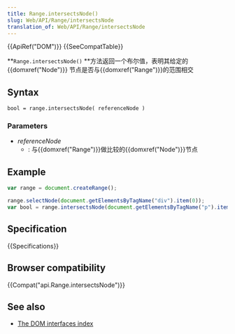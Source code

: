 ```yaml
---
title: Range.intersectsNode()
slug: Web/API/Range/intersectsNode
translation_of: Web/API/Range/intersectsNode
---
```

{{ApiRef("DOM")}} {{SeeCompatTable}}

**`Range.intersectsNode()` **方法返回一个布尔值，表明其给定的 {{domxref("Node")}} 节点是否与{{domxref("Range")}}的范围相交

## Syntax

```plain
bool = range.intersectsNode( referenceNode )
```

### Parameters

- _referenceNode_
  - : 与{{domxref("Range")}}做比较的{{domxref("Node")}}节点

## Example

```js
var range = document.createRange();

range.selectNode(document.getElementsByTagName("div").item(0));
var bool = range.intersectsNode(document.getElementsByTagName("p").item(0));
```

## Specification

{{Specifications}}

## Browser compatibility

{{Compat("api.Range.intersectsNode")}}

## See also

- [The DOM interfaces index](/en-US/docs/DOM/DOM_Reference)
